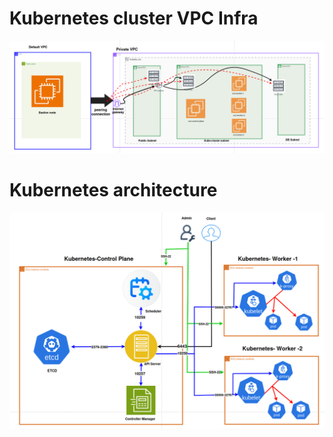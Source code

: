 # Kubernetes cluster VPC Infra

![Kubernetes vpc infra](https://github.com/manupanand-freelance-developer/aws-devops/blob/main/images/kube-cluster.png) 



# Kubernetes architecture

![Kubernetes architecture](https://github.com/manupanand-freelance-developer/aws-devops/blob/main/images/kube-archi.png) 

